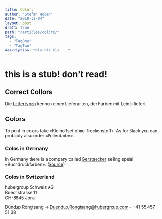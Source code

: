 ```yaml
---
title: Colors
author: "Stefan Huber"
date: "2018-11-04"
layout: post
draft: true
path: "/articles/colors/"
tags:
  - "TagOne"
  - "TagTwo"
description: "bla bla bla... "
---
```



# this is a stub! don't read!

## Correct Collors
Die [Lettertypen](https://www.lettertypen.de/) kennen einen Lieferanten, der Farben mit Leinöl liefert.

## Colors
To print in colors take «Kleinoffset ohne Trockenstoff». As for Black you can probably also order «Folienfarbe».

### Colos in Germany
In Germany there is a company called [Gerstaecker](https://www.gerstaecker.de/) selling speial «Buchdruckfarben». ([Source](https://www.verein-fuer-die-schwarze-kunst.de/community/forum-wissen/druckfarben-hochdruck/#post-13))

### Colos in Switzerland
hubergroup Schweiz AG   
Buechstrasse 11  
CH-8645 Jona  

Dündup Rongtsang → Duendup.Rongtsang@hubergroup.com – +41 55 457 51 38
